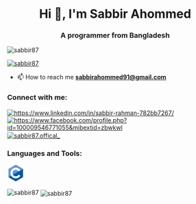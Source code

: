 <h1 align="center">Hi 👋, I'm Sabbir Ahommed</h1>
<h3 align="center">A programmer from Bangladesh</h3>

<p align="left"> <img src="https://komarev.com/ghpvc/?username=sabbir87&label=Profile%20views&color=0e75b6&style=flat" alt="sabbir87" /> </p>

<p align="left"> <a href="https://github.com/ryo-ma/github-profile-trophy"><img src="https://github-profile-trophy.vercel.app/?username=sabbir87" alt="sabbir87" /></a> </p>

- 📫 How to reach me **sabbirahommed91@gmail.com**

<h3 align="left">Connect with me:</h3>
<p align="left">
<a href="https://linkedin.com/in/https://www.linkedin.com/in/sabbir-rahman-782bb7267/" target="blank"><img align="center" src="https://raw.githubusercontent.com/rahuldkjain/github-profile-readme-generator/master/src/images/icons/Social/linked-in-alt.svg" alt="https://www.linkedin.com/in/sabbir-rahman-782bb7267/" height="30" width="40" /></a>
<a href="https://fb.com/https://www.facebook.com/profile.php?id=100009546771055&mibextid=zbwkwl" target="blank"><img align="center" src="https://raw.githubusercontent.com/rahuldkjain/github-profile-readme-generator/master/src/images/icons/Social/facebook.svg" alt="https://www.facebook.com/profile.php?id=100009546771055&mibextid=zbwkwl" height="30" width="40" /></a>
<a href="https://instagram.com/sabbir87.offical_" target="blank"><img align="center" src="https://raw.githubusercontent.com/rahuldkjain/github-profile-readme-generator/master/src/images/icons/Social/instagram.svg" alt="sabbir87.offical_" height="30" width="40" /></a>
</p>

<h3 align="left">Languages and Tools:</h3>
<p align="left"> <a href="https://www.cprogramming.com/" target="_blank" rel="noreferrer"> <img src="https://raw.githubusercontent.com/devicons/devicon/master/icons/c/c-original.svg" alt="c" width="40" height="40"/> </a> </p>

<p><img align="left" src="https://github-readme-stats.vercel.app/api/top-langs?username=sabbir87&show_icons=true&locale=en&layout=compact" alt="sabbir87" /></p>

<p>&nbsp;<img align="center" src="https://github-readme-stats.vercel.app/api?username=sabbir87&show_icons=true&locale=en" alt="sabbir87" /></p>
